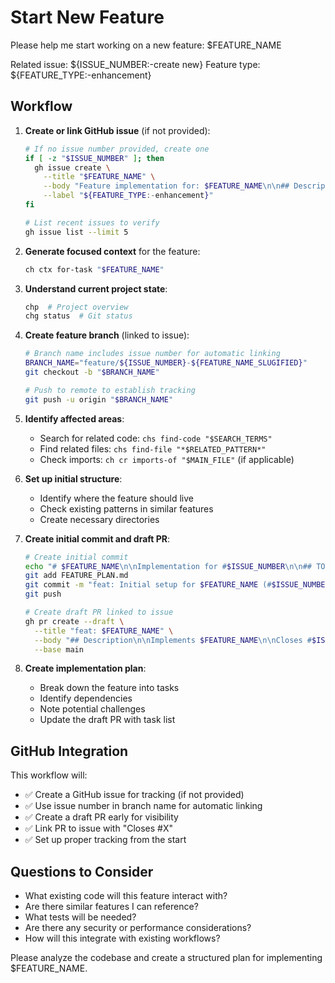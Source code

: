 # Start New Feature

Please help me start working on a new feature: $FEATURE_NAME

Related issue: ${ISSUE_NUMBER:-create new}
Feature type: ${FEATURE_TYPE:-enhancement}

## Workflow

1. **Create or link GitHub issue** (if not provided):
   ```bash
   # If no issue number provided, create one
   if [ -z "$ISSUE_NUMBER" ]; then
     gh issue create \
       --title "$FEATURE_NAME" \
       --body "Feature implementation for: $FEATURE_NAME\n\n## Description\n$FEATURE_DESCRIPTION\n\n## Acceptance Criteria\n- [ ] TBD\n\n## Technical Notes\n- TBD" \
       --label "${FEATURE_TYPE:-enhancement}"
   fi
   
   # List recent issues to verify
   gh issue list --limit 5
   ```

2. **Generate focused context** for the feature:
   ```bash
   ch ctx for-task "$FEATURE_NAME"
   ```

3. **Understand current project state**:
   ```bash
   chp  # Project overview
   chg status  # Git status
   ```

4. **Create feature branch** (linked to issue):
   ```bash
   # Branch name includes issue number for automatic linking
   BRANCH_NAME="feature/${ISSUE_NUMBER}-${FEATURE_NAME_SLUGIFIED}"
   git checkout -b "$BRANCH_NAME"
   
   # Push to remote to establish tracking
   git push -u origin "$BRANCH_NAME"
   ```

5. **Identify affected areas**:
   - Search for related code: `chs find-code "$SEARCH_TERMS"`
   - Find related files: `chs find-file "*$RELATED_PATTERN*"`
   - Check imports: `ch cr imports-of "$MAIN_FILE"` (if applicable)

6. **Set up initial structure**:
   - Identify where the feature should live
   - Check existing patterns in similar features
   - Create necessary directories

7. **Create initial commit and draft PR**:
   ```bash
   # Create initial commit
   echo "# $FEATURE_NAME\n\nImplementation for #$ISSUE_NUMBER\n\n## TODO\n- [ ] Implementation\n- [ ] Tests\n- [ ] Documentation" > FEATURE_PLAN.md
   git add FEATURE_PLAN.md
   git commit -m "feat: Initial setup for $FEATURE_NAME (#$ISSUE_NUMBER)"
   git push
   
   # Create draft PR linked to issue
   gh pr create --draft \
     --title "feat: $FEATURE_NAME" \
     --body "## Description\n\nImplements $FEATURE_NAME\n\nCloses #$ISSUE_NUMBER\n\n## Changes\n- TBD\n\n## Testing\n- [ ] Unit tests\n- [ ] Integration tests\n- [ ] Manual testing\n\n## Checklist\n- [ ] Implementation complete\n- [ ] Tests added\n- [ ] Documentation updated" \
     --base main
   ```

8. **Create implementation plan**:
   - Break down the feature into tasks
   - Identify dependencies
   - Note potential challenges
   - Update the draft PR with task list

## GitHub Integration

This workflow will:
- ✅ Create a GitHub issue for tracking (if not provided)
- ✅ Use issue number in branch name for automatic linking
- ✅ Create a draft PR early for visibility
- ✅ Link PR to issue with "Closes #X"
- ✅ Set up proper tracking from the start

## Questions to Consider

- What existing code will this feature interact with?
- Are there similar features I can reference?
- What tests will be needed?
- Are there any security or performance considerations?
- How will this integrate with existing workflows?

Please analyze the codebase and create a structured plan for implementing $FEATURE_NAME.